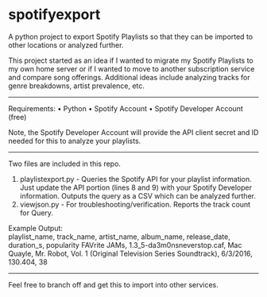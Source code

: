 # spotifyexport
A python project to export Spotify Playlists so that they can be imported to other locations or analyzed further.

This project started as an idea if I wanted to migrate my Spotify Playlists to my own home server or if I wanted to move to another subscription service and compare song offerings.  Additional ideas include analyzing tracks for genre breakdowns, artist prevalence, etc.

------------------------------------------------------------------------------------------------------------------

Requirements:
•	Python
•	Spotify Account
•	Spotify Developer Account (free)

Note, the Spotify Developer Account will provide the API client secret and ID needed for this to analyze your playlists.

------------------------------------------------------------------------------------------------------------------

Two files are included in this repo.
1. playlistexport.py - Queries the Spotify API for your playlist information.  Just update the API portion (lines 8 and 9) with your Spotify Developer information.  Outputs the query as a CSV which can be analyzed further.
2. viewjson.py - For troubleshooting/verification.  Reports the track count for Query.

Example Output:  
playlist_name,	track_name,	artist_name,	album_name,  release_date, duration_s,	popularity
FAVrite JAMs,	1.3_5-da3m0nsneverstop.caf,	Mac Quayle,	Mr. Robot, Vol. 1 (Original Television Series Soundtrack),  6/3/2016,  130.404,	38


------------------------------------------------------------------------------------------------------------------


Feel free to branch off and get this to import into other services.
